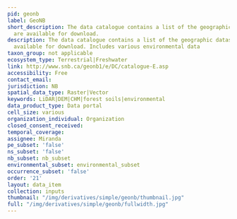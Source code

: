 ```yaml
---
pid: geonb
label: GeoNB
short_description: The data catalogue contains a list of the geographic datasets that
  are available for download.
description: The data catalogue contains a list of the geographic datasets that are
  available for download. Includes various environmental data
taxon_group: not applicable
ecosystem_type: Terrestrial|Freshwater
link: http://www.snb.ca/geonb1/e/DC/catalogue-E.asp
accessibility: Free
contact_email: 
jurisdiction: NB
spatial_data_type: Raster|Vector
keywords: LiDAR|DEM|CHM|forest soils|environmental
data_product_type: Data portal
cell_size: various
organization_individual: Organization
closed_consent_received: 
temporal_coverage: 
assignee: Miranda
pe_subset: 'false'
ns_subset: 'false'
nb_subset: nb_subset
environmental_subset: environmental_subset
occurrence_subset: 'false'
order: '21'
layout: data_item
collection: inputs
thumbnail: "/img/derivatives/simple/geonb/thumbnail.jpg"
full: "/img/derivatives/simple/geonb/fullwidth.jpg"
---
```

